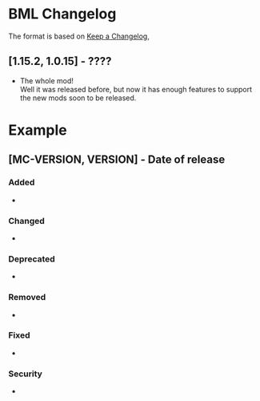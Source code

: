 # BML Changelog
The format is based on [Keep a Changelog](https://keepachangelog.com/en/1.0.0/),

## [1.15.2, 1.0.15] - ????
- The whole mod!  
Well it was released before, but now it has enough features to support the new mods soon to be released.

# Example
## [MC-VERSION, VERSION] - Date of release
### Added
- 
### Changed
- 
### Deprecated
- 
### Removed
- 
### Fixed
- 
### Security
- 
